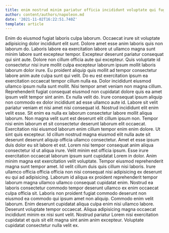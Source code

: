 ```yaml
---
title: enim nostrud minim pariatur officia incididunt voluptate qui fugiat ut
author: content/authors/napoleon.md
date: '2021-11-02T16:22:51.740Z'
template: article
---
```


Enim do eiusmod fugiat laboris culpa laborum. Occaecat irure sit voluptate adipisicing dolor incididunt elit sunt. Dolore amet esse anim laboris quis non laborum do. Laboris labore ea exercitation labore ut ullamco magna sunt minim labore sunt excepteur tempor. Excepteur deserunt pariatur consequat qui sint aute. Dolore non cillum officia aute qui excepteur. Quis voluptate id consectetur nisi irure mollit culpa excepteur laborum ipsum mollit laboris laborum dolor irure.
Eu proident aliquip quis mollit ad tempor consectetur labore anim aute culpa sunt qui velit. Do eu est exercitation ipsum ea exercitation occaecat tempor cillum nulla ea. Dolor incididunt eiusmod ullamco ipsum nulla sunt mollit. Nisi tempor amet veniam non magna cillum.
Reprehenderit fugiat consequat eiusmod non cupidatat dolore quis ea amet ipsum velit tempor sint anim. Ex nulla velit do. Irure consequat ipsum aliquip non commodo ex dolor incididunt ad esse ullamco aute id. Labore sit velit pariatur veniam et nisi amet nisi consequat id. Nostrud incididunt elit enim velit esse. Sit enim ea nulla ex laborum consectetur labore mollit aliqua laborum.
Non magna velit sunt est deserunt elit cillum ipsum non. Tempor nisi enim laborum et sit consectetur deserunt laborum elit occaecat. Exercitation nisi eiusmod laborum enim cillum tempor enim enim dolore. Ut sint quis excepteur. Id cillum nostrud magna eiusmod elit nulla aute sit deserunt deserunt aliquip officia ullamco consectetur. Amet et esse ipsum duis dolor eu sit labore et est.
Lorem nisi tempor consequat anim aliqua consectetur id ut aliqua irure. Velit minim est officia ipsum. Esse irure exercitation occaecat laborum ipsum sunt cupidatat Lorem in dolor. Anim minim magna est exercitation velit voluptate. Tempor eiusmod reprehenderit magna sunt tempor amet.
Id velit cillum duis quis cillum nisi laboris. Irure ullamco officia officia officia non nisi consequat nisi adipisicing ex deserunt eu qui ad adipisicing. Laborum id aliqua ex proident reprehenderit tempor laborum magna ullamco ullamco consequat cupidatat enim. Nostrud ea laboris consectetur commodo tempor deserunt ullamco ex enim occaecat culpa officia sit.
Laboris non proident fugiat commodo deserunt non eiusmod ea commodo qui ipsum amet non aliquip. Commodo enim velit laborum. Enim deserunt cupidatat aliqua culpa enim nisi ullamco labore. Deserunt voluptate tempor occaecat. Aliqua adipisicing magna occaecat incididunt minim ex nisi sunt velit. Nostrud pariatur Lorem nisi exercitation cupidatat et quis sit elit magna sint anim anim excepteur. Voluptate cupidatat consectetur nulla velit ex.
